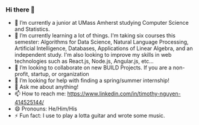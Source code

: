 ### Hi there 👋
- 🔭 I’m currently a junior at UMass Amherst studying Computer Science and Statistics. 
- 🌱 I’m currently learning a lot of things. I'm taking six courses this semester: Algorithms for Data Science, Natural Language Processing, Artificial Intelligence, Databases, Applications of Linear Algebra, and an independent study. I'm also looking to improve my skills in web technologies such as React.js, Node.js, Angular.js, etc...
- 👯 I’m looking to collaborate on new BUILD Projects. If you are a non-profit, startup, or organization 
- 🤔 I’m looking for help with finding a spring/summer internship!
- 💬 Ask me about anything!
- 📫 How to reach me: https://www.linkedin.com/in/timothy-nguyen-414525144/
- 😄 Pronouns: He/Him/His
- ⚡ Fun fact: I use to play a lotta guitar and wrote some music.


<!--
**TimothyNguyen/TimothyNguyen** is a ✨ _special_ ✨ repository because its `README.md` (this file) appears on your GitHub profile.

Here are some ideas to get you started:

- 🔭 I’m currently working on ...
- 🌱 I’m currently learning ...
- 👯 I’m looking to collaborate on ...
- 🤔 I’m looking for help with ...
- 💬 Ask me about ...
- 📫 How to reach me: ...
- 😄 Pronouns: ...
- ⚡ Fun fact: ...
-->
